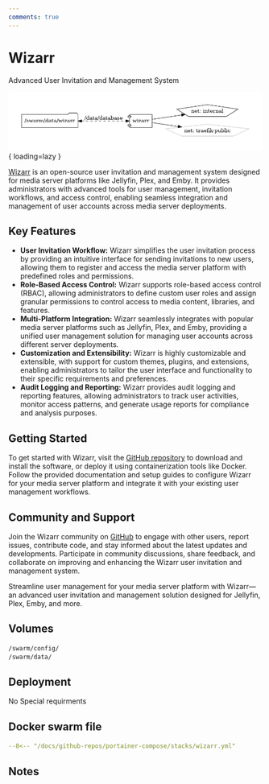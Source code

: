 ```yaml
---
comments: true
---
```


# Wizarr

Advanced User Invitation and Management System

![wizarr diagram](../assets/diagrams/wizarr.png){ loading=lazy }

[Wizarr](https://github.com/Wizarr) is an open-source user invitation and management system designed for media server platforms like Jellyfin, Plex, and Emby. It provides administrators with advanced tools for user management, invitation workflows, and access control, enabling seamless integration and management of user accounts across media server deployments.

## Key Features

- **User Invitation Workflow:** Wizarr simplifies the user invitation process by providing an intuitive interface for sending invitations to new users, allowing them to register and access the media server platform with predefined roles and permissions.
- **Role-Based Access Control:** Wizarr supports role-based access control (RBAC), allowing administrators to define custom user roles and assign granular permissions to control access to media content, libraries, and features.
- **Multi-Platform Integration:** Wizarr seamlessly integrates with popular media server platforms such as Jellyfin, Plex, and Emby, providing a unified user management solution for managing user accounts across different server deployments.
- **Customization and Extensibility:** Wizarr is highly customizable and extensible, with support for custom themes, plugins, and extensions, enabling administrators to tailor the user interface and functionality to their specific requirements and preferences.
- **Audit Logging and Reporting:** Wizarr provides audit logging and reporting features, allowing administrators to track user activities, monitor access patterns, and generate usage reports for compliance and analysis purposes.

## Getting Started

To get started with Wizarr, visit the [GitHub repository](https://github.com/Wizarr) to download and install the software, or deploy it using containerization tools like Docker. Follow the provided documentation and setup guides to configure Wizarr for your media server platform and integrate it with your existing user management workflows.

## Community and Support

Join the Wizarr community on [GitHub](https://github.com/Wizarr) to engage with other users, report issues, contribute code, and stay informed about the latest updates and developments. Participate in community discussions, share feedback, and collaborate on improving and enhancing the Wizarr user invitation and management system.

Streamline user management for your media server platform with Wizarr—an advanced user invitation and management solution designed for Jellyfin, Plex, Emby, and more.


## Volumes

```bash
/swarm/config/
/swarm/data/
```

## Deployment
No Special requirments

## Docker swarm file
``` yaml linenums="1" 
--8<-- "/docs/github-repos/portainer-compose/stacks/wizarr.yml"
```

## Notes

